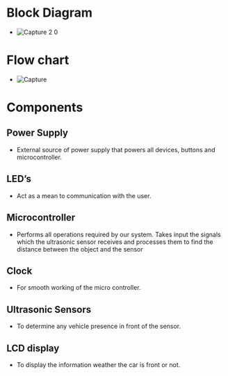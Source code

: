 # Block Diagram
- ![Capture 2 0](https://user-images.githubusercontent.com/98830897/156867577-ea1d8a1c-da29-4782-af62-fdc7f9776a65.PNG)
# Flow chart
- ![Capture](https://user-images.githubusercontent.com/98830897/157194043-fdb7df4a-d0b6-4c1d-9342-6743bf46b78e.PNG)

# Components

## Power Supply
- External source of power supply that powers all devices, buttons and microcontroller.

## LED’s
- Act as a mean to communication with the user.

## Microcontroller
- Performs all operations required by our system. Takes input the signals which the ultrasonic sensor receives and processes them to find the distance between the object and the sensor

## Clock 
- For smooth working of the micro controller.

## Ultrasonic Sensors
- To determine any vehicle presence in front of the sensor.

## LCD display
- To display the information weather the car is front or not. 

